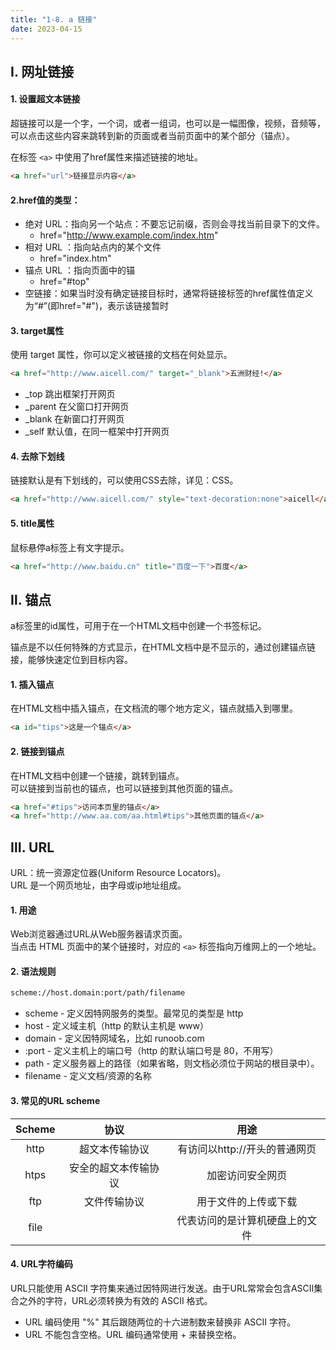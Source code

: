 ```yaml
---
title: "1-8. a 链接"
date: 2023-04-15
---
```

## Ⅰ. 网址链接
#### 1. 设置超文本链接
超链接可以是一个字，一个词，或者一组词，也可以是一幅图像，视频，音频等，可以点击这些内容来跳转到新的页面或者当前页面中的某个部分（锚点）。  

在标签 `<a>` 中使用了href属性来描述链接的地址。
```html
<a href="url">链接显示内容</a>
```

#### 2.href值的类型：
- 绝对 URL：指向另一个站点：不要忘记前缀，否则会寻找当前目录下的文件。
    - href="http://www.example.com/index.htm"
- 相对 URL ：指向站点内的某个文件
    - href="index.htm"
- 锚点 URL ：指向页面中的锚
    - href="#top"
- 空链接：如果当时没有确定链接目标时，通常将链接标签的href属性值定义为“#”(即href="#")，表示该链接暂时

#### 3. target属性
使用 target 属性，你可以定义被链接的文档在何处显示。
```html
<a href="http://www.aicell.com/" target="_blank">五洲财经!</a>
```
- _top 跳出框架打开网页
- _parent 在父窗口打开网页
- _blank 在新窗口打开网页
- _self 默认值，在同一框架中打开网页

#### 4. 去除下划线
链接默认是有下划线的，可以使用CSS去除，详见：CSS。

```html
<a href="http://www.aicell.com/" style="text-decoration:none">aicell</a>
```

#### 5. title属性
鼠标悬停a标签上有文字提示。
```html
<a href="http://www.baidu.cn" title="百度一下">百度</a>
```

## Ⅱ. 锚点
a标签里的id属性，可用于在一个HTML文档中创建一个书签标记。

锚点是不以任何特殊的方式显示，在HTML文档中是不显示的，通过创建锚点链接，能够快速定位到目标内容。

#### 1. 插入锚点
在HTML文档中插入锚点，在文档流的哪个地方定义，锚点就插入到哪里。
```html
<a id="tips">这是一个锚点</a>
```

#### 2. 链接到锚点
在HTML文档中创建一个链接，跳转到锚点。  
可以链接到当前也的锚点，也可以链接到其他页面的锚点。

```html
<a href="#tips">访问本页里的锚点</a>
<a href="http://www.aa.com/aa.html#tips">其他页面的锚点</a>
```

## Ⅲ. URL
URL：统一资源定位器(Uniform Resource Locators)。  
URL 是一个网页地址，由字母或ip地址组成。

#### 1. 用途
Web浏览器通过URL从Web服务器请求页面。  
当点击 HTML 页面中的某个链接时，对应的 `<a>` 标签指向万维网上的一个地址。

#### 2. 语法规则
```html
scheme://host.domain:port/path/filename
```
- scheme - 定义因特网服务的类型。最常见的类型是 http
- host - 定义域主机（http 的默认主机是 www）
- domain - 定义因特网域名，比如 runoob.com
- :port - 定义主机上的端口号（http 的默认端口号是 80，不用写）
- path - 定义服务器上的路径（如果省略，则文档必须位于网站的根目录中）。
- filename - 定义文档/资源的名称

#### 3. 常见的URL scheme
|Scheme|协议|用途|
|:-:|:-:|:-:|
|http|超文本传输协议|有访问以http://开头的普通网页|
|htps|安全的超文本传输协议|加密访问安全网页|
|ftp|文件传输协议|用于文件的上传或下载|
|file||代表访问的是计算机硬盘上的文件|

#### 4. URL字符编码
URL只能使用 ASCII 字符集来通过因特网进行发送。由于URL常常会包含ASCII集合之外的字符，URL必须转换为有效的 ASCII 格式。
- URL 编码使用 "%" 其后跟随两位的十六进制数来替换非 ASCII 字符。
- URL 不能包含空格。URL 编码通常使用 + 来替换空格。